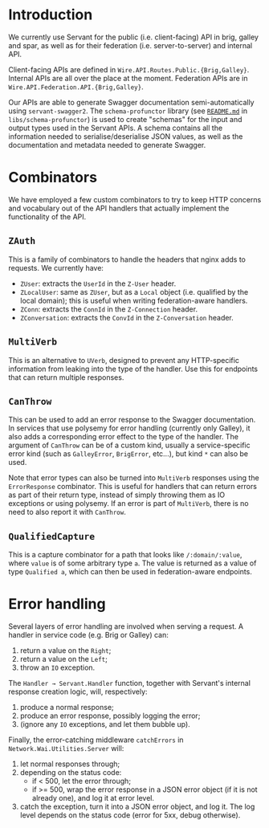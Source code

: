 # Introduction

We currently use Servant for the public (i.e. client-facing) API in brig, galley and spar, as well as for their federation (i.e. server-to-server) and internal API.

Client-facing APIs are defined in `Wire.API.Routes.Public.{Brig,Galley}`. Internal APIs are all over the place at the moment. Federation APIs are in `Wire.API.Federation.API.{Brig,Galley}`.

Our APIs are able to generate Swagger documentation semi-automatically using `servant-swagger2`. The `schema-profunctor` library (see [`README.md`](https://github.com/wireapp/wire-server/blob/develop/libs/schema-profunctor/README.md) in `libs/schema-profunctor`) is used to create "schemas" for the input and output types used in the Servant APIs. A schema contains all the information needed to serialise/deserialise JSON values, as well as the documentation and metadata needed to generate Swagger.

# Combinators

We have employed a few custom combinators to try to keep HTTP concerns and vocabulary out of the API handlers that actually implement the functionality of the API.

## `ZAuth`

This is a family of combinators to handle the headers that nginx adds to requests. We currently have:

  - `ZUser`: extracts the `UserId` in the `Z-User` header.
  - `ZLocalUser`: same as `ZUser`, but as a `Local` object (i.e. qualified by the local domain); this is useful when writing federation-aware handlers.
  - `ZConn`: extracts the `ConnId` in the `Z-Connection` header.
  - `ZConversation`: extracts the `ConvId` in the `Z-Conversation` header.

## `MultiVerb`

This is an alternative to `UVerb`, designed to prevent any HTTP-specific information from leaking into the type of the handler. Use this for endpoints that can return multiple responses.

## `CanThrow`

This can be used to add an error response to the Swagger documentation. In services that use polysemy for error handling (currently only Galley), it also adds a corresponding error effect to the type of the handler. The argument of `CanThrow` can be of a custom kind, usually a service-specific error kind (such as `GalleyError`, `BrigError`, etc...), but kind `*` can also be used.

Note that error types can also be turned into `MultiVerb` responses using the `ErrorResponse` combinator. This is useful for handlers that can return errors as part of their return type, instead of simply throwing them as IO exceptions or using polysemy. If an error is part of `MultiVerb`, there is no need to also report it with `CanThrow`.

## `QualifiedCapture`

This is a capture combinator for a path that looks like `/:domain/:value`, where `value` is of some arbitrary type `a`. The value is returned as a value of type `Qualified a`, which can then be used in federation-aware endpoints.

# Error handling

Several layers of error handling are involved when serving a request. A handler in service code (e.g. Brig or Galley) can:

  1. return a value on the `Right`;
  2. return a value on the `Left`;
  3. throw an `IO` exception.

The `Handler → Servant.Handler` function, together with Servant's internal response creation logic, will, respectively:

  1. produce a normal response;
  2. produce an error response, possibly logging the error;
  3. (ignore any `IO` exceptions, and let them bubble up).

Finally, the error-catching middleware `catchErrors` in `Network.Wai.Utilities.Server` will:

  1. let normal responses through;
  2. depending on the status code:
     - if < 500, let the error through;
     - if >= 500, wrap the error response in a JSON error object (if it is not already
       one), and log it at error level.
  3. catch the exception, turn it into a JSON error object, and log it. The
     log level depends on the status code (error for 5xx, debug otherwise).
